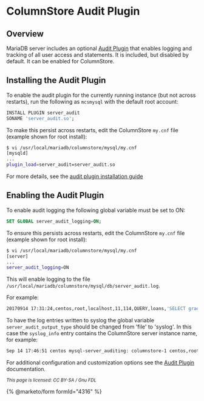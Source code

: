 # ColumnStore Audit Plugin

## Overview

MariaDB server includes an optional [Audit Plugin](https://app.gitbook.com/s/SsmexDFPv2xG2OTyO5yV/reference/plugins/mariadb-audit-plugin) that enables logging and tracking of all user access and statements. It is included, but disabled by default. It can be enabled for ColumnStore.

## Installing the Audit Plugin

To enable the audit plugin for the currently running instance (but not across restarts), run the following as `mcsmysql` with the default root account:

```sql
INSTALL PLUGIN server_audit 
SONAME 'server_audit.so';
```

To make this persist across restarts, edit the ColumnStore `my.cnf` file (example shown for root install):

```bash
$ vi /usr/local/mariadb/columnstore/mysql/my.cnf
[mysqld]
... 
plugin_load=server_audit=server_audit.so
```

For more details, see the [audit plugin installation guide](https://app.gitbook.com/s/SsmexDFPv2xG2OTyO5yV/reference/plugins/mariadb-audit-plugin/mariadb-audit-plugin-installation)

## Enabling the Audit Plugin

To enable audit logging the following global variable must be set to ON:

```sql
SET GLOBAL server_audit_logging=ON;
```

To ensure this persists across restarts, edit the ColumnStore `my.cnf` file (example shown for root install):

```bash
$ vi /usr/local/mariadb/columnstore/mysql/my.cnf
[server]
... 
server_audit_logging=ON
```

This will enable logging to the file `/usr/local/mariadb/columnstore/mysql/db/server_audit.log`.

&#x20;For example:

```bash
20170914 17:31:24,centos,root,localhost,11,114,QUERY,loans,'SELECT grade, AVG(loan_amnt) avg, FROM loanstats GROUP BY grade ORDER BY grade',0
```

To have the log entries written to syslog the global variable `server_audit_output_type` should be changed from 'file' to 'syslog'. In this case the `syslog_info` entry contains the ColumnStore server instance name, for example:

```bash
Sep 14 17:46:51 centos mysql-server_auditing: columnstore-1 centos,root,localhost,11,117,QUERY,loans,'SELECT grade, AVG(loan_amnt) avg,FROM loanstats GROUP BY grade ORDER BY grade',0
```

For additional configuration and customization options see the [Audit Plugin](https://app.gitbook.com/s/SsmexDFPv2xG2OTyO5yV/reference/plugins/mariadb-audit-plugin) documentation.

<sub>_This page is licensed: CC BY-SA / Gnu FDL_</sub>

{% @marketo/form formId="4316" %}
